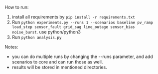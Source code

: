 
How to run: 
1. install all requirements by `pip install -r requirements.txt`
2. Run `python experiments.py --runs 1 --scenarios baseline pv_ramp load_step sensor_fault grid_sag line_outage sensor_bias noise_burst`. use python/python3
3. Run `python analysis.py`

Notes: 
* you can do multiple runs by changing the --runs parameter, and add scenarios to core and can run those as well.
* results will be stored in mentioned directories. 
